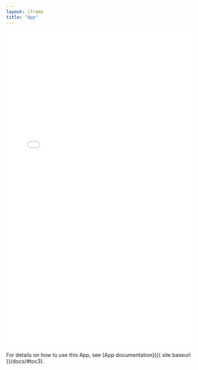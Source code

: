 ```yaml
---
layout: iframe
title: "App"
---
```

<iframe frameborder='0' width='100%' height='850' src='{{ site.app_url }}'></iframe>

For details on how to use this App, see [App documentation]({{ site.baseurl }}/docs/#toc3).
